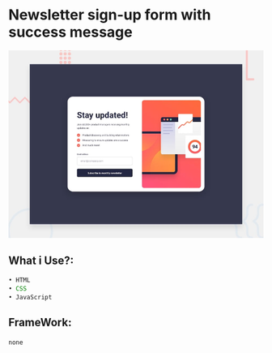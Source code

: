 # Newsletter sign-up form with success message

![Design preview for the Newsletter sign-up form with success message coding challenge](./design/desktop-preview.jpg)

## What i Use?:

```js
• HTML
• CSS
• JavaScript
```

## FrameWork:

```
none
```
